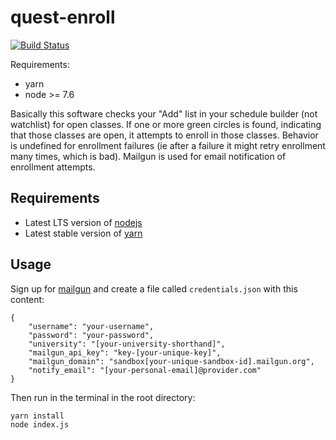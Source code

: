 # quest-enroll
[![Build Status](https://api.travis-ci.org/nwestbury/quest-enroll.svg?branch=master)](https://travis-ci.org/nwestbury/quest-enroll)

Requirements:
* yarn
* node >= 7.6

Basically this software checks your "Add" list in your schedule builder (not watchlist) for open classes. If one or more green circles is found, indicating that those classes are open, it attempts to enroll in those classes. Behavior is undefined for enrollment failures (ie after a failure it might retry enrollment many times, which is bad). Mailgun is used for email notification of enrollment attempts.

## Requirements
- Latest LTS version of [nodejs](https://nodejs.org/en/) 
- Latest stable version of [yarn](https://yarnpkg.com/lang/en/docs/install/)

## Usage
Sign up for [mailgun](https://mailgun.com) and create a file
called `credentials.json` with this content:

```
{
    "username": "your-username",
    "password": "your-password",
    "university": "[your-university-shorthand]",
    "mailgun_api_key": "key-[your-unique-key]",
    "mailgun_domain": "sandbox[your-unique-sandbox-id].mailgun.org",
    "notify_email": "[your-personal-email]@provider.com"
}
```

Then run in the terminal in the root directory:
```
yarn install
node index.js
```
